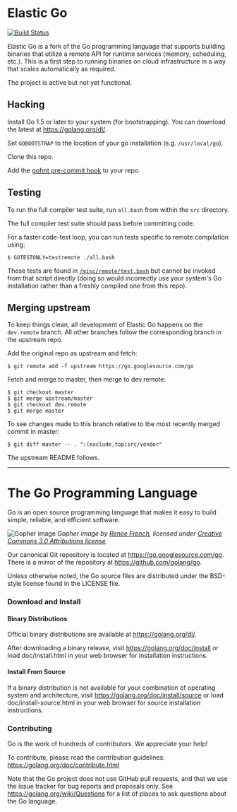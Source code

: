 # Elastic Go

[![Build Status](https://travis-ci.org/vsekhar/elastic-go.svg?branch=dev.remote)](https://travis-ci.org/vsekhar/elastic-go)

Elastic Go is a fork of the Go programming language that supports building
binaries that utilize a remote API for runtime services (memory, scheduling,
etc.). This is a first step to running binaries on cloud infrastructure in a way
that scales automatically as required.

The project is active but not yet functional.

## Hacking

Install Go 1.5 or later to your system (for bootstrapping). You can download the latest at https://golang.org/dl/.

Set `GOBOOTSTRAP` to the location of your go installation (e.g. `/usr/local/go`).

Clone this repo.

Add the [gofmt pre-commit hook](misc/git/pre-commit) to your repo.

## Testing

To run the full compiler test suite, run `all.bash` from within the `src` directory.

The full compiler test suite should pass before committing code.

For a faster code-test loop, you can run tests specific to remote compilation using:

    $ GOTESTONLY=testremote ./all.bash

These tests are found in [`/misc/remote/test.bash`](misc/remote/test.bash) but cannot be invoked from that script directly (doing so would incorrectly use your system's Go installation rather than a freshly compiled one from this repo).

## Merging upstream
To keep things clean, all development of Elastic Go happens on the `dev.remote` branch. All other branches follow the corresponding branch in the upstream repo.

Add the original repo as upstream and fetch:

    $ git remote add -f upstream https://go.googlesource.com/go

Fetch and merge to master, then merge to dev.remote:

    $ git checkout master
    $ git merge upstream/master
    $ git checkout dev.remote
    $ git merge master

To see changes made to this branch relative to the most recently merged commit
in master:

    $ git diff master -- . ":(exclude,top)src/vendor"

The upstream README follows.

---

# The Go Programming Language

Go is an open source programming language that makes it easy to build simple,
reliable, and efficient software.

![Gopher image](doc/gopher/fiveyears.jpg)
*Gopher image by [Renee French][rf], licensed under [Creative Commons 3.0 Attributions license][cc3-by].*

Our canonical Git repository is located at https://go.googlesource.com/go.
There is a mirror of the repository at https://github.com/golang/go.

Unless otherwise noted, the Go source files are distributed under the
BSD-style license found in the LICENSE file.

### Download and Install

#### Binary Distributions

Official binary distributions are available at https://golang.org/dl/.

After downloading a binary release, visit https://golang.org/doc/install
or load doc/install.html in your web browser for installation
instructions.

#### Install From Source

If a binary distribution is not available for your combination of
operating system and architecture, visit
https://golang.org/doc/install/source or load doc/install-source.html
in your web browser for source installation instructions.

### Contributing

Go is the work of hundreds of contributors. We appreciate your help!

To contribute, please read the contribution guidelines:
	https://golang.org/doc/contribute.html

Note that the Go project does not use GitHub pull requests, and that
we use the issue tracker for bug reports and proposals only. See
https://golang.org/wiki/Questions for a list of places to ask
questions about the Go language.

[rf]: https://reneefrench.blogspot.com/
[cc3-by]: https://creativecommons.org/licenses/by/3.0/
